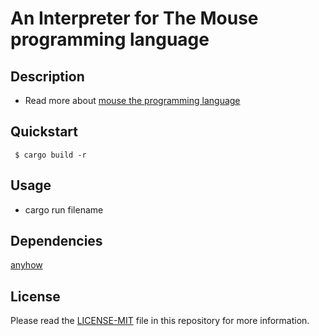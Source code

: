 # An Interpreter for The Mouse programming language

## Description

 - Read more about [mouse the programming language](https://en.wikipedia.org/wiki/Mouse_(programming_language))

## Quickstart

```console
 $ cargo build -r
```

## Usage
 - cargo run filename

## Dependencies
 [anyhow](https://crates.io/crates/anyhow)

## License
Please read the [LICENSE-MIT](https://github.com/ErgeibiMed/mouse_lang_interpreter/blob/main/LICENSE.txt) file in this repository for more information.

